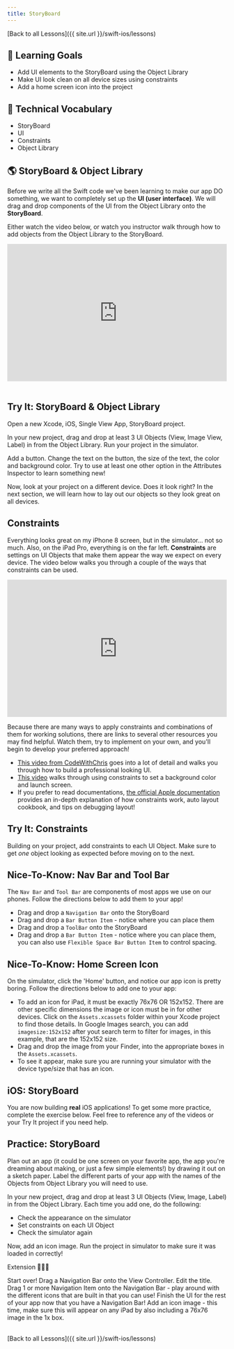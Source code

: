 ```yaml
---
title: StoryBoard
---
```


[Back to all Lessons]({{ site.url }}/swift-ios/lessons)

## 🎯 Learning Goals

* Add UI elements to the StoryBoard using the Object Library
* Make UI look clean on all device sizes using constraints
* Add a home screen icon into the project

## 📗 Technical Vocabulary

* StoryBoard
* UI
* Constraints
* Object Library

## 🌎 StoryBoard & Object Library

Before we write all the Swift code we've been learning to make our app DO something, we want to completely set up the **UI (user interface)**. We will drag and drop components of the UI from the Object Library onto the **StoryBoard**.

Either watch the video below, or watch you instructor walk through how to add objects from the Object Library to the StoryBoard.

<div style="position: relative; padding-bottom: 62.5%; height: 0;"><iframe src="https://www.loom.com/embed/afe71ea39a9140b8a2377dc3651027de" frameborder="0" webkitallowfullscreen mozallowfullscreen allowfullscreen style="position: absolute; top: 0; left: 0; width: 100%; height: 100%;"></iframe></div><br>

<div class="try-it">
  <h2>Try It: StoryBoard & Object Library</h2>
  <p>Open a new Xcode, iOS, Single View App, StoryBoard project.</p>
  <p>In your new project, drag and drop at least 3 UI Objects (View, Image View, Label) in from the Object Library. Run your project in the simulator.</p>
  <p>Add a button. Change the text on the button, the size of the text, the color and background color. Try to use at least one other option in the Attributes Inspector to learn something new!</p>
  <p>Now, look at your project on a different device. Does it look right? In the next section, we will learn how to lay out our objects so they look great on all devices.</p>
</div>

## Constraints

Everything looks great on my iPhone 8 screen, but in the simulator... not so much. Also, on the iPad Pro, everything is on the far left. **Constraints** are settings on UI Objects that make them appear the way we expect on every device. The video below walks you through a couple of the ways that constraints can be used.

<div style="position: relative; padding-bottom: 62.5%; height: 0;"><iframe src="https://www.loom.com/embed/33b051b245214787b9e9b35f419baed3" frameborder="0" webkitallowfullscreen mozallowfullscreen allowfullscreen style="position: absolute; top: 0; left: 0; width: 100%; height: 100%;"></iframe></div>

Because there are many ways to apply constraints and combinations of them for working solutions, there are links to several other resources you may find helpful. Watch them, try to implement on your own, and you'll begin to develop your preferred approach!
- [This video from CodeWithChris](https://www.youtube.com/watch?v=emojd8GFB0o) goes into a lot of detail and walks you through how to build a professional looking UI.
- [This video](https://www.youtube.com/watch?v=OtHd0vCbiKQ) walks through using constraints to set a background color and launch screen.
- If you prefer to read documentations, [the official Apple documentation](https://developer.apple.com/library/archive/documentation/UserExperience/Conceptual/AutolayoutPG/index.html#//apple_ref/doc/uid/TP40010853-CH7-SW1) provides an in-depth explanation of how constraints work, auto layout cookbook, and tips on debugging layout!

<div class="try-it">
  <h2>Try It: Constraints</h2>
  <p>Building on your project, add constraints to each UI Object. Make sure to get <em>one</em> object looking as expected before moving on to the next.</p>
</div>

## Nice-To-Know: Nav Bar and Tool Bar

The `Nav Bar` and `Tool Bar` are components of most apps we use on our phones. Follow the directions below to add them to your app!

* Drag and drop a `Navigation Bar` onto the StoryBoard
* Drag and drop a `Bar Button Item` - notice where you can place them
* Drag and drop a `ToolBar` onto the StoryBoard
* Drag and drop a `Bar Button Item` - notice where you can place them, you can also use `Flexible Space Bar Button Item` to control spacing.

## Nice-To-Know: Home Screen Icon

On the simulator, click the 'Home' button, and notice our app icon is pretty boring. Follow the directions below to add one to your app:

* To add an icon for iPad, it must be exactly 76x76 OR 152x152. There are other specific dimensions the image or icon must be in for other devices. Click on the `Assets.xcassets` folder within your Xcode project to find those details. In Google Images search, you can add `imagesize:152x152` after yout search term to filter for images, in this example, that are the 152x152 size.
* Drag and drop the image from your Finder, into the appropriate boxes in the `Assets.xcassets`.
* To see it appear, make sure you are running your simulator with the device type/size that has an icon.

## iOS: StoryBoard

You are now building **real** iOS applications! To get some more practice, complete the exercise below. Feel free to reference any of the videos or your Try It project if you need help.

<div class="practice">
  <h2>Practice: StoryBoard</h2>
  <p>Plan out an app (it could be one screen on your favorite app, the app you're dreaming about making, or just a few simple elements!) by drawing it out on a sketch paper. Label the different parts of your app with the names of the Objects from Object Library you will need to use.</p>
  <p>In your new project, drag and drop at least 3 UI Objects (View, Image, Label) in from the Object Library. Each time you add one, do the following:</p>
  <ul>
    <li>Check the appearance on the simulator</li>
    <li>Set constraints on each UI Object</li>
    <li>Check the simulator again</li>
  </ul>
  <p>Now, add an icon image. Run the project in simulator to make sure it was loaded in correctly!</p>

  <div class="challenge-container extension-heat">
    <p class="spicy-click">Extension 🕵🏾‍♀️</p>
    <div class="spicy-toggle">        
      <p>Start over! Drag a Navigation Bar onto the View Controller. Edit the title. Drag 1 or more Navigation Item onto the Navigation Bar - play around with the different icons that are built in that you can use! Finish the UI for the rest of your app now that you have a Navigation Bar! Add an icon image - this time, make sure this will appear on any iPad by also including a 76x76 image in the 1x box.</p>
    </div>
  </div>

</div>

<br>
[Back to all Lessons]({{ site.url }}/swift-ios/lessons)
